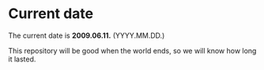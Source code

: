 # Current date

The current date is **2009.06.11.** (YYYY.MM.DD.)

This repository will be good when the world ends, so we will know how long it lasted.
